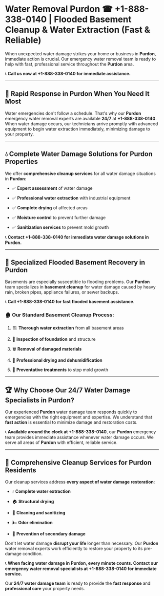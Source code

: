 # Water Removal Purdon ☎ +1-888-338-0140 | Flooded Basement Cleanup & Water Extraction (Fast & Reliable)

When unexpected water damage strikes your home or business in **Purdon**, immediate action is crucial. Our emergency water removal team is ready to help with fast, professional service throughout the **Purdon** area. 

📞 **Call us now at +1-888-338-0140 for immediate assistance.**
---
## 🚀 Rapid Response in Purdon When You Need It Most
Water emergencies don't follow a schedule. That's why our **Purdon** emergency water removal experts are available **24/7** at **+1-888-338-0140**. When water damage occurs, our technicians arrive promptly with advanced equipment to begin water extraction immediately, minimizing damage to your property.
---
## 💧 Complete Water Damage Solutions for Purdon Properties
We offer **comprehensive cleanup services** for all water damage situations in **Purdon**:
- ✅ **Expert assessment** of water damage  
- ✅ **Professional water extraction** with industrial equipment  
- ✅ **Complete drying** of affected areas  
- ✅ **Moisture control** to prevent further damage  
- ✅ **Sanitization services** to prevent mold growth  
📞 **Contact +1-888-338-0140 for immediate water damage solutions in Purdon.**
---
## 🌊 Specialized Flooded Basement Recovery in Purdon
Basements are especially susceptible to flooding problems. Our **Purdon** team specializes in **basement cleanup** for water damage caused by heavy rain, broken pipes, appliance failures, or sewer backups. 
📞 **Call +1-888-338-0140 for fast flooded basement assistance.**
### 🏚️ Our Standard Basement Cleanup Process:
1. 🏗️ **Thorough water extraction** from all basement areas  
2. 🔎 **Inspection of foundation** and structure  
3. 🗑️ **Removal of damaged materials**  
4. 💨 **Professional drying and dehumidification**  
5. 🚫 **Preventative treatments** to stop mold growth  
---
## 🏆 Why Choose Our 24/7 Water Damage Specialists in Purdon?
Our experienced **Purdon** water damage team responds quickly to emergencies with the right equipment and expertise. We understand that **fast action** is essential to minimize damage and restoration costs.
📞 **Available around the clock at +1-888-338-0140**, our **Purdon** emergency team provides immediate assistance whenever water damage occurs. We serve all areas of **Purdon** with efficient, reliable service.
---
## 🧹 Comprehensive Cleanup Services for Purdon Residents
Our cleanup services address **every aspect of water damage restoration**:
- 💧 **Complete water extraction**  
- 🏠 **Structural drying**  
- 🧼 **Cleaning and sanitizing**  
- 🌬️ **Odor elimination**  
- 🚫 **Prevention of secondary damage**  
Don't let water damage **disrupt your life** longer than necessary. Our **Purdon** water removal experts work efficiently to restore your property to its pre-damage condition.
📞 **When facing water damage in Purdon, every minute counts. Contact our emergency water removal specialists at +1-888-338-0140 for immediate service.**
Our **24/7 water damage team** is ready to provide the **fast response** and **professional care** your property needs.
